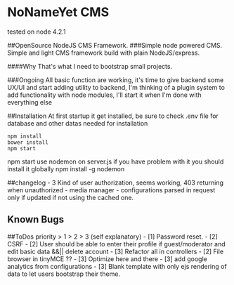 # NoNameYet CMS
tested on node 4.2.1

##OpenSource NodeJS CMS Framework.
###Simple node powered CMS.
Simple and light CMS framework build with plain NodeJS/express.

####Why
That's what I need to bootstrap small projects.

###Ongoing
All basic function are working, it's time to give backend some UX/UI and start adding utility to backend, I'm thinking of a plugin system to add functionality with node modules, I'll start it when I'm done with everything else

##Installation
At first startup it get installed, be sure to check .env file for database and other datas needed for installation

	npm install
	bower install
	npm start

npm start use nodemon on server.js if you have problem with it you should install it globally
	npm install -g nodemon

##changelog
	- 3 Kind of user authorization, seems working, 403 returning when unauthorized
	- media manager
	- configurations parsed in request only if updated if not using the cached one.

## Known Bugs

##ToDos
	priority > 1 > 2 > 3 (self explanatory)
	- [1] Password reset.
	- [2] CSRF
	- [2] User should be able to enter their profile if guest/moderator and edit basic data &&|| delete account
	- [3] Refactor all in controllers
	- [2] File browser in tinyMCE ??
	- [3] Optimize here and there
	- [3] add google analytics from configurations
	- [3] Blank template with only ejs rendering of data to let users bootstrap their theme.
